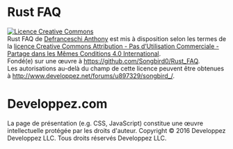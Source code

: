 # Rust FAQ

<a rel="license" href="http://creativecommons.org/licenses/by-nc-sa/4.0/"><img alt="Licence Creative Commons" style="border-width:0" src="https://i.creativecommons.org/l/by-nc-sa/4.0/88x31.png" /></a><br /><span xmlns:dct="http://purl.org/dc/terms/" href="http://purl.org/dc/dcmitype/Text" property="dct:title" rel="dct:type">Rust FAQ</span> de <a xmlns:cc="http://creativecommons.org/ns#" href="https://github.com/Songbird0/Rust_FAQ" property="cc:attributionName" rel="cc:attributionURL">Defranceschi Anthony</a> est mis à disposition selon les termes de la <a rel="license" href="http://creativecommons.org/licenses/by-nc-sa/4.0/">licence Creative Commons Attribution - Pas d’Utilisation Commerciale - Partage dans les Mêmes Conditions 4.0 International</a>.<br />Fondé(e) sur une œuvre à <a xmlns:dct="http://purl.org/dc/terms/" href="https://github.com/Songbird0/Rust_FAQ" rel="dct:source">https://github.com/Songbird0/Rust_FAQ</a>.<br />Les autorisations au-delà du champ de cette licence peuvent être obtenues à <a xmlns:cc="http://creativecommons.org/ns#" href="http://www.developpez.net/forums/u897329/songbird_/" rel="cc:morePermissions">http://www.developpez.net/forums/u897329/songbird_/</a>.

# Developpez.com

La page de présentation (e.g. CSS, JavaScript) constitue une œuvre intellectuelle protégée par les droits d'auteur. Copyright © 2016 Developpez Developpez LLC. Tous droits réservés Developpez LLC. 